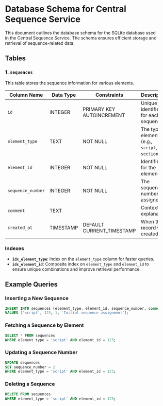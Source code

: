 # Database Schema for Central Sequence Service

This document outlines the database schema for the SQLite database used in the Central Sequence Service. The schema ensures efficient storage and retrieval of sequence-related data.

## Tables

### 1. `sequences`
This table stores the sequence information for various elements.

| Column Name       | Data Type    | Constraints                     | Description                          |
|-------------------|--------------|----------------------------------|--------------------------------------|
| `id`              | INTEGER      | PRIMARY KEY AUTOINCREMENT        | Unique identifier for each sequence. |
| `element_type`    | TEXT         | NOT NULL                        | The type of element (e.g., `script`, `section`). |
| `element_id`      | INTEGER      | NOT NULL                        | Identifier for the element.          |
| `sequence_number` | INTEGER      | NOT NULL                        | The sequence number assigned.        |
| `comment`         | TEXT         |                                 | Contextual explanation.              |
| `created_at`      | TIMESTAMP    | DEFAULT CURRENT_TIMESTAMP        | When the record was created.         |

### Indexes
- **`idx_element_type`**: Index on the `element_type` column for faster queries.
- **`idx_element_id`**: Composite index on `element_type` and `element_id` to ensure unique combinations and improve retrieval performance.

## Example Queries

### Inserting a New Sequence
```sql
INSERT INTO sequences (element_type, element_id, sequence_number, comment)
VALUES ('script', 123, 1, 'Initial sequence assignment');
```

### Fetching a Sequence by Element
```sql
SELECT * FROM sequences
WHERE element_type = 'script' AND element_id = 123;
```

### Updating a Sequence Number
```sql
UPDATE sequences
SET sequence_number = 2
WHERE element_type = 'script' AND element_id = 123;
```

### Deleting a Sequence
```sql
DELETE FROM sequences
WHERE element_type = 'script' AND element_id = 123;
```

